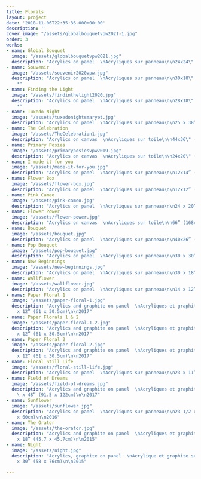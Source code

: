 ```yaml
---
title: Florals
layout: project
date: '2018-11-06T22:35:36.000+00:00'
description: ''
cover_image: "/assets/globalbouquetvpw2021-1.jpg"
order: 3
works:
- name: Global Bouquet
  image: "/assets/globalbouquetvpw2021.jpg"
  description: "Acrylics on panel  \nAcryliques sur panneau\n\n24x24\" (61x61cm)\n\n2021"
- name: Souvenir
  image: "/assets/souvenir2020vpw.jpg"
  description: "Acrylics on panel  \nAcryliques sur panneau\n\n30x18\" (76x45cm)\n\n2020
    *"
- name: Finding the Light
  image: "/assets/findinthelight2020.jpg"
  description: "Acrylics on panel  \nAcryliques sur panneau\n\n28x18\" (71x45cm)\n\n2020
    *"
- name: Tuxedo Night
  image: "/assets/tuxedonightsmaryet.jpg"
  description: "Acrylics on panel  \nAcryliques sur panneau\n\n25 x 38” (63.5 x 96.5cm)\n\n2019"
- name: The Celebration
  image: "/assets/TheCelebration1.jpg"
  description: "Acrylics on canvas  \nAcryliques sur toile\n\n44x36\" (112x91cm)\n\n2019"
- name: Primary Posies
  image: "/assets/primaryposiesvpw2019.jpg"
  description: "Acrylics on canvas  \nAcryliques sur toile\n\n24x20\" (61x51cm)\n\n2019"
- name: I made it for you
  image: "/assets/made-it-for-you.jpg"
  description: "Acrylics on panel  \nAcryliques sur panneau\n\n12x14” (30.5x35.5cm)\n\n2019"
- name: Flower Box
  image: "/assets/flower-box.jpg"
  description: "Acrylics on panel  \nAcryliques sur panneau\n\n12x12” (30.5x30.5cm)\n\n2019"
- name: Pink Cameo
  image: "/assets/pink-cameo.jpg"
  description: "Acrylics on panel  \nAcryliques sur panneau\n\n24 x 20” (61 x 51cm)\n\n2019"
- name: Flower Power
  image: "/assets/flower-power.jpg"
  description: "Acrylics on canvas  \nAcryliques sur toile\n\n66” (168cm)\n\n2018"
- name: Bouquet
  image: "/assets/bouquet.jpg"
  description: "Acrylics on panel  \nAcryliques sur panneau\n\n40x26” (102x66cm)\n\n2018"
- name: Pop Bouquet
  image: "/assets/pop-bouquet.jpg"
  description: "Acrylics on panel  \nAcryliques sur panneau\n\n30 x 30” (76 x76cm)\n\n2018"
- name: New Beginnings
  image: "/assets/new-beginnings.jpg"
  description: "Acrylics on panel  \nAcryliques sur panneau\n\n30 x 18” (76 x 46cm)\n\n2018"
- name: Wallflower
  image: "/assets/wallflower.jpg"
  description: "Acrylics on panel  \nAcryliques sur panneau\n\n14 x 12” ( 36 x 30.5cm)\n\n2018"
- name: Paper Floral 1
  image: "/assets/paper-floral-1.jpg"
  description: "Acrylics and graphite on panel  \nAcryliques et graphite sur panneau\n\n24
    x 12” (61 x 30.5cm)\n\n2017"
- name: Paper Florals 1 & 2
  image: "/assets/paper-floral-1-2.jpg"
  description: "Acrylics and graphite on panel  \nAcryliques et graphite sur panneau\n\n24
    x 12” (61 x 30.5cm)\n\n2017"
- name: Paper Floral 2
  image: "/assets/paper-floral-2.jpg"
  description: "Acrylics and graphite on panel  \nAcryliques et graphite sur panneau\n\n24
    x 12” (61 x 30.5cm)\n\n2017"
- name: Floral Still Life
  image: "/assets/floral-still-life.jpg"
  description: "Acrylics on panel  \nAcryliques sur panneau\n\n23 x 11” (58.5 x 28cm)\n\n2016"
- name: Field of Dreams
  image: "/assets/field-of-dreams.jpg"
  description: "Acrylics and graphite on panel  \nAcryliques et graphite sur panneau\n\n36
    \ x 48” (91.5 x 122cm)\n\n2017"
- name: Sunflower
  image: "/assets/sunflower.jpg"
  description: "Acrylics on panel  \nAcryliques sur panneau\n\n23 1/2 x 23 1/2” (60
    x 60cm)\n\n2016"
- name: The Orator
  image: "/assets/the-orator.jpg"
  description: "Acrylics and graphite on panel  \nAcryliques et graphite sur panneau\n\n18
    x 18” (45.7 x 45.7cm)\n\n2015"
- name: Night
  image: "/assets/night.jpg"
  description: "Acrylics, graphite on panel  \nAcrylique et graphite sur panneau\n\n24
    x 30” (58 x 76cm)\n\n2015"

---
```

